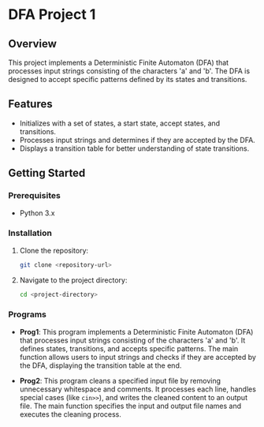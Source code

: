 # DFA Project 1

## Overview
This project implements a Deterministic Finite Automaton (DFA) that processes input strings consisting of the characters 'a' and 'b'. The DFA is designed to accept specific patterns defined by its states and transitions.

## Features
- Initializes with a set of states, a start state, accept states, and transitions.
- Processes input strings and determines if they are accepted by the DFA.
- Displays a transition table for better understanding of state transitions.

## Getting Started

### Prerequisites
- Python 3.x

### Installation
1. Clone the repository:
   ```bash
   git clone <repository-url>
   ```
2. Navigate to the project directory:
   ```bash
   cd <project-directory>
   ```

### Programs
- **Prog1**: This program implements a Deterministic Finite Automaton (DFA) that processes input strings consisting of the characters 'a' and 'b'. It defines states, transitions, and accepts specific patterns. The main function allows users to input strings and checks if they are accepted by the DFA, displaying the transition table at the end.

- **Prog2**: This program cleans a specified input file by removing unnecessary whitespace and comments. It processes each line, handles special cases (like `cin>>`), and writes the cleaned content to an output file. The main function specifies the input and output file names and executes the cleaning process.